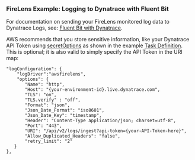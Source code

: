 ### FireLens Example: Logging to Dynatrace with Fluent Bit

For documentation on sending your FireLens monitored log data to Dynatrace Logs, see: [Fluent Bit with Dynatrace](https://www.dynatrace.com/hub/detail/fluent-bit/).

AWS recommends that you store sensitive information, like your Dynatrace API Token using [secretOptions](https://docs.aws.amazon.com/AmazonECS/latest/APIReference/API_Secret.html) as shown in the example [Task Definition](https://github.com/dynatrace-oss-contrib/amazon-ecs-firelens-examples/blob/mainline/examples/fluent-bit/dynatrace/task-definition.json). This is optional; it is also valid to simply specify the API Token in the URI map:

```
"logConfiguration": {
	"logDriver":"awsfirelens",
	"options": {
	   "Name": "http",
	   "Host": "{your-environment-id}.live.dynatrace.com",
	   "TLS": "on",
	   "TLS.verify" : "off",
	   "Format": "json",
	   "Json_Date_Format": "iso8601",
	   "Json_Date_Key": "timestamp",
	   "Header": "Content-Type application/json; charset=utf-8",
	   "Port": "443",
	   "URI": "/api/v2/logs/ingest?api-token={your-API-Token-here}",
	   "Allow_Duplicated_Headers": "false",
	   "retry_limit": "2"
   }
},
```
